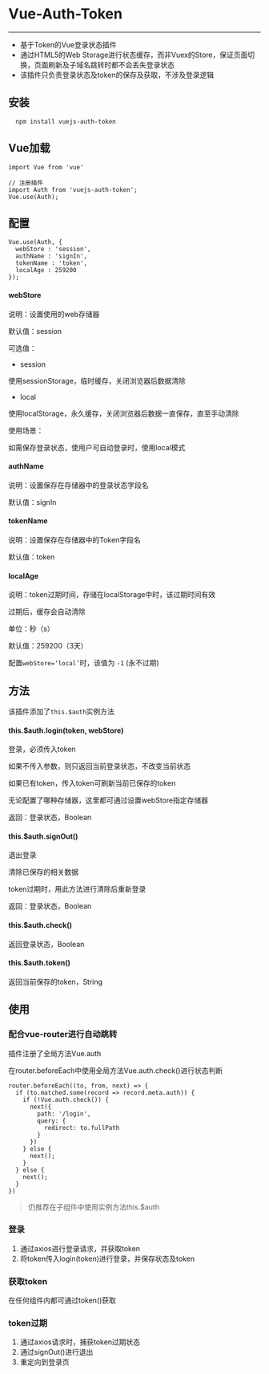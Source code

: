 # Vue-Auth-Token

---

- 基于Token的Vue登录状态插件
- 通过HTML5的Web Storage进行状态缓存，而非Vuex的Store，保证页面切换，页面刷新及子域名跳转时都不会丢失登录状态
- 该插件只负责登录状态及token的保存及获取，不涉及登录逻辑

## 安装

~~~
  npm install vuejs-auth-token
~~~

## Vue加载

~~~
import Vue from 'vue'

// 注册插件
import Auth from 'vuejs-auth-token';
Vue.use(Auth);
~~~

## 配置

~~~
Vue.use(Auth, {
  webStore : 'session',
  authName : 'signIn',
  tokenName : 'token',
  localAge : 259200
});
~~~

#### webStore

说明：设置使用的web存储器

默认值：session

可选值：
- session

使用sessionStorage，临时缓存，关闭浏览器后数据清除

- local

使用localStorage，永久缓存，关闭浏览器后数据一直保存，直至手动清除

使用场景：

如需保存登录状态，使用户可自动登录时，使用local模式

#### authName

说明：设置保存在存储器中的登录状态字段名

默认值：signIn

#### tokenName

说明：设置保存在存储器中的Token字段名

默认值：token

#### localAge

说明：token过期时间，存储在localStorage中时，该过期时间有效

过期后，缓存会自动清除

单位：秒（s）

默认值：259200（3天）

配置`webStore=‘local’`时，该值为 `-1` (永不过期)

## 方法

该插件添加了` this.$auth `实例方法

#### this.$auth.login(token, webStore)

登录，必须传入token

如果不传入参数，则只返回当前登录状态，不改变当前状态

如果已有token，传入token可刷新当前已保存的token

无论配置了哪种存储器，这里都可通过设置webStore指定存储器

返回：登录状态，Boolean

#### this.$auth.signOut()

退出登录

清除已保存的相关数据

token过期时，用此方法进行清除后重新登录

返回：登录状态，Boolean

#### this.$auth.check()

返回登录状态，Boolean

#### this.$auth.token()

返回当前保存的token，String

## 使用

### 配合vue-router进行自动跳转

插件注册了全局方法Vue.auth

在router.beforeEach中使用全局方法Vue.auth.check()进行状态判断

```
router.beforeEach((to, from, next) => {
  if (to.matched.some(record => record.meta.auth)) {
    if (!Vue.auth.check()) {
      next({
        path: '/login',
        query: {
          redirect: to.fullPath
        }
      })
    } else {
      next();
    }
  } else {
    next();
  }
})
```

> 仍推荐在子组件中使用实例方法this.$auth

### 登录

1. 通过axios进行登录请求，并获取token
2. 将token传入login(token)进行登录，并保存状态及token

### 获取token

在任何组件内都可通过token()获取

### token过期

1. 通过axios请求时，捕获token过期状态
2. 通过signOut()进行退出
3. 重定向到登录页